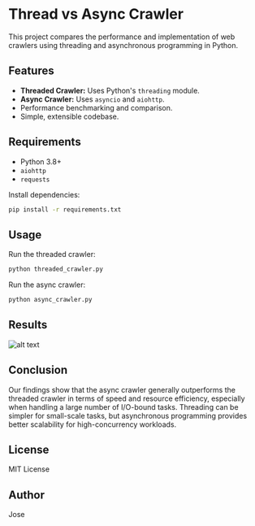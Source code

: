 # Thread vs Async Crawler

This project compares the performance and implementation of web crawlers using threading and asynchronous programming in Python.

## Features

- **Threaded Crawler:** Uses Python's `threading` module.
- **Async Crawler:** Uses `asyncio` and `aiohttp`.
- Performance benchmarking and comparison.
- Simple, extensible codebase.

## Requirements

- Python 3.8+
- `aiohttp`
- `requests`

Install dependencies:

```bash
pip install -r requirements.txt
```

## Usage

Run the threaded crawler:

```bash
python threaded_crawler.py
```

Run the async crawler:

```bash
python async_crawler.py

```

## Results

![alt text](/thread-vs-async-crawler/results/benchmark_plot.png)

## Conclusion

Our findings show that the async crawler generally outperforms the threaded crawler in terms of speed and resource efficiency, especially when handling a large number of I/O-bound tasks. Threading can be simpler for small-scale tasks, but asynchronous programming provides better scalability for high-concurrency workloads.

## License

MIT License

## Author

Jose
